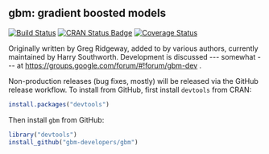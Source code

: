 gbm: gradient boosted models
----------------------------

[![Build Status](https://travis-ci.org/gbm-developers/gbm.svg?branch=master)](https://travis-ci.org/gbm-developers/gbm)
[![CRAN Status Badge](http://www.r-pkg.org/badges/version/gbm)](https://cran.r-project.org/package=gbm)
[![Coverage Status](https://coveralls.io/repos/gbm-developers/gbm/badge.svg?branch=master&service=github)](https://coveralls.io/github/gbm-developers/gbm?branch=master)

Originally written by Greg Ridgeway, added to by various authors,
currently maintained by Harry Southworth.  Development is discussed
--- somewhat --- at https://groups.google.com/forum/#!forum/gbm-dev .

Non-production releases (bug fixes, mostly) will be released via the GitHub
release workflow. To install from GitHub, first install `devtools` from CRAN:

```R
install.packages("devtools")
```

Then install `gbm` from GitHub:

```R
library("devtools")
install_github("gbm-developers/gbm")
```
